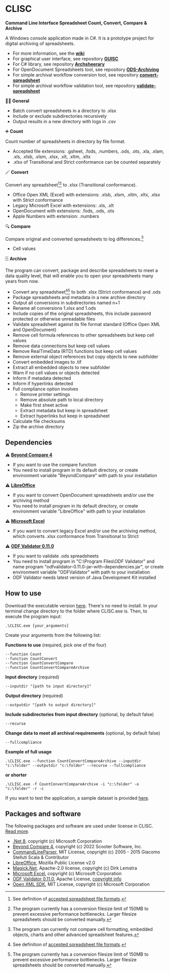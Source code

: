 # CLISC
**Command Line Interface Spreadsheet Count, Convert, Compare & Archive**

A Windows console application made in C#. It is a prototype project for digital archiving of spreadsheets.

* For more information, see the **[wiki](https://github.com/Asbjoedt/CLISC/wiki)**
* For graphical user interface, see repository **[GUISC](https://github.com/Asbjoedt/GUISC)**
* For C# library, see repository **[Archsheerary](https://github.com/Asbjoedt/Archsheerary)**
* For OpenDocument Spreadsheets tool, see repository **[ODS-Archiving](https://github.com/Asbjoedt/ODS-Archiving)**
* For simple archival workflow conversion tool, see repository **[convert-spreadsheet](https://github.com/Asbjoedt/convert-spreadsheet)**
* For simple archival workflow validation tool, see repository **[validate-spreadsheet](https://github.com/Asbjoedt/validate-spreadsheet)**

:rainbow_flag: **General**

* Batch convert spreadsheets in a directory to .xlsx
* Include or exclude subdirectories recursively
* Output results in a new directory with logs in .csv

:heavy_plus_sign: **Count**

Count number of spreadsheets in directory by file format. 
* Accepted file extensions: .gsheet, .fods, .numbers, .ods, .ots, .xla, .xlam, .xls, .xlsb, .xlsm, .xlsx, .xlt, .xltm, .xltx
* .xlsx of Transitional and Strict conformance can be counted separately

:magic_wand: **Convert**

Convert any spreadsheet[^1][^2] to .xlsx (Transitional conformance).
* Office Open XML (Excel) with extensions: .xlsb, .xlsm, .xltm, .xltx, .xlsx with Strict conformance
* Legacy Microsoft Excel with extensions: .xls, .xlt
* OpenDocument with extensions: .fods, .ods, .ots
* Apple Numbers with extension: .numbers

:mag: **Compare**

Compare original and converted spreadsheets to log differences.[^3]
* Cell values

:file_cabinet: **Archive**

The program can convert, package and describe spreadsheets to meet a data quality level, that will enable you to open your spreadsheets many years from now. 
* Convert any spreadsheet[^1][^2] to both .xlsx (Strict conformance) and .ods
* Package spreadsheets and metadata in a new archive directory
* Output all conversions in subdirectories named n+1
* Rename all conversions 1.xlsx and 1.ods
* Include copies of the original spreadsheets, this include password protected or otherwise unreadable files
* Validate spreadsheet against its file format standard (Office Open XML and OpenDocument)
* Remove cell formula references to other spreadsheets but keep cell values
* Remove data connections but keep cell values
* Remove RealTimeData (RTD) functions but keep cell values
* Remove external object references but copy objects to new subfolder
* Convert embedded images to .tif
* Extract all embedded objects to new subfolder
* Warn if no cell values or objects detected
* Inform if metadata detected
* Inform if hyperlinks detected
* Full compliance option involves
	* Remove printer settings
	* Remove absolute path to local directory
	* Make first sheet active
	* Extract metadata but keep in spreadsheet
	* Extract hyperlinks but keep in spreadsheet
* Calculate file checksums
* Zip the archive directory

## Dependencies

:warning: **[Beyond Compare 4](https://www.scootersoftware.com/)**
* If you want to use the compare function
* You need to install program in its default directory, or create environment variable "BeyondCompare" with path to your installation

:warning: **[LibreOffice](https://www.libreoffice.org/)**
* If you want to convert OpenDocument spreadsheets and/or use the archiving method
* You need to install program in its default directory, or create environment variable "LibreOffice" with path to your installation

:warning: **[Microsoft Excel](https://www.microsoft.com/en-us/microsoft-365/excel)**
* If you want to convert legacy Excel and/or use the archiving method, which converts .xlsx conformance from Transitional to Strict

:warning: **[ODF Validator 0.11.0](https://odftoolkit.org/conformance/ODFValidator.html)**
* If you want to validate .ods spreadsheets
* You need to install program in "C:\Program Files\ODF Validator" and name program "odfvalidator-0.11.0-jar-with-dependencies.jar", or create environment variable "ODFValidator" with path to your installation
* ODF Validator needs latest version of Java Development Kit installed

## How to use
Download the executable version [here](https://github.com/Asbjoedt/CLISC/releases). There's no need to install. In your terminal change directory to the folder where CLISC.exe is. Then, to execute the program input:

```
.\CLISC.exe [your_arguments]
```

Create your arguments from the following list:

**Functions to use** (required, pick one of the four)
```
--function Count
--function CountConvert
--function CountConvertCompare
--function CountConvertCompareArchive
```
**Input directory** (required)
```
--inputdir "[path to input directory]"
```
**Output directory** (required)
```
--outputdir "[path to output directory]"
```
**Include subdirectories from input directory** (optional, by default false)
```
--recurse
```
**Change data to meet all archival requirements** (optional, by default false)
```
--fullcompliance
```
**Example of full usage**
```
.\CLISC.exe --function CountConvertCompareArchive --inputdir "c:\folder" --outputdir "c:\folder" --recurse --fullcompliance
```
**or shorter**
```
.\CLISC.exe -f CountConvertCompareArchive -i "c:\folder" -o "c:\folder" -r -c
```

If you want to test the application, a sample dataset is provided [here](https://github.com/Asbjoedt/CLISC/blob/master/Docs/SampleData.zip).

## Packages and software

The following packages and software are used under license in CLISC. [Read more](https://github.com/Asbjoedt/CLISC/wiki/Dependencies).

* [.Net 8](https://dotnet.microsoft.com/en-us/download/dotnet/8.0), copyright (c) Microsoft Corporation
* [Beyond Compare 4](https://www.scootersoftware.com/index.php), copyright (c) 2022 Scooter Software, Inc.
* [CommandLineParser](https://github.com/commandlineparser/commandline), MIT License, copyright (c) 2005 - 2015 Giacomo Stelluti Scala & Contributor
* [LibreOffice](https://www.libreoffice.org/), Mozilla Public License v2.0
* [Magick.Net](https://github.com/dlemstra/Magick.NET), Apache-2.0 license, copyright (c) Dirk Lemstra
* [Microsoft Excel](https://www.microsoft.com/en-us/microsoft-365/excel), copyright (c) Microsoft Corporation
* [ODF Validator 0.11.0](https://odftoolkit.org/conformance/ODFValidator.html), Apache License, [copyright info](https://github.com/tdf/odftoolkit/blob/master/NOTICE)
* [Open XML SDK](https://github.com/OfficeDev/Open-XML-SDK), MIT License, copyright (c) Microsoft Corporation

[^1]: See definition of [accepted spreadsheet file formats](https://github.com/Asbjoedt/CLISC/wiki/Spreadsheet-File-Formats).
[^2]: The program currently has a conversion filesize limit of 150MB to prevent excessive performance bottlenecks. Larger filesize spreadsheets should be converted manually.
[^3]: The program can currently not compare cell formatting, embedded objects, charts and other advanced spreadsheet features.
